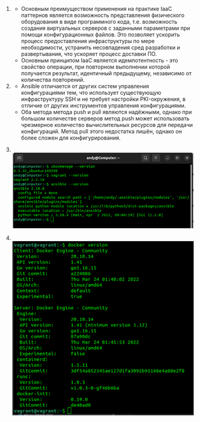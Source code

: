 1. * Основным преимуществом применения на практике IaaC паттернов является возможность представления физического оборудования в виде программного кода, т.е. возможность создания виртуальных серверов с заданными параметрами при помощи конфигурационных файлов. Это позволяет ускорить процесс предоставления инфраструктуры по мере необходимости, устранить несовпадения сред разработки и развертывания, что ускоряет процесс доставки ПО. <br/>
   * Основным принципом IaaC является идемпотентность - это свойство операции, при повторном выполнении которой получается результат, идентичный предыдущему, независимо от количества повторений.<br/>
2. * Ansible отличается от других систем управления конфигурациями тем, что использует существующую инфраструктуру SSH и не требует настройки PKI-окружения, в отличие от других инструментов управления конфигурациями.<br/>
   * Оба метода метода push и pull являются надёжными, однако при большом количестве серверов метод push может использовать чрезмерное количество вычислительных ресурсов для передачи конфигураций. Метод pull этого недостатка лишён, однако он более сложен для конфигурирования. 
3. <br/>![img_72.png](img_72.png)<br/>

4. <br/>![img_73.png](img_73.png)<br/>